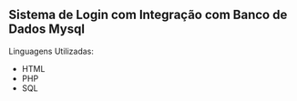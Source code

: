 <h2>Sistema de Login com Integração com Banco de Dados Mysql</h2>

Linguagens Utilizadas:
<ul>
  <li>HTML</li>
  <li>PHP</li>
  <li>SQL</li>
</ul>




